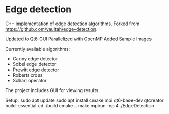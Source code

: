 # Edge detection

C++ implementation of edge detection algorithms. Forked from https://github.com/vaultah/edge-detection. 

Updated to Qt6 GUI
Parallelized with OpenMP
Added Sample Images

Currently available algorithms:

 - Canny edge detector
 - Sobel edge detector
 - Prewitt edge detector
 - Roberts cross
 - Scharr operator

The project includes GUI for viewing results.


Setup:
sudo apt update
sudo apt install cmake mpi qt6-base-dev qtcreator build-essential
cd ./build
cmake ..
make
mpirun -np 4 ./EdgeDetection



